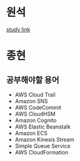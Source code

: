 # 원석
[study link](https://eight-profit-b8e.notion.site/AWS-a1078b7143cb42e591a6303095360702?pvs=4)
# 종현
## 공부해야할 용어
- AWS Cloud Trail 
- Amazon SNS
- AWS CodeCommit
- AWS CloudHSM
- Amazon Cognito
- AWS Elastic Beanstalk
- Amazon ECS
- Amazon Kinesis Stream
- Simple Queue Service
- AWS CloudFormation

